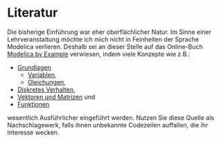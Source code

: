 # Literatur

Die bisherige Einführung war eher oberflächlicher Natur. Im Sinne einer Lehrveranstaltung möchte ich mich nicht in Feinheiten der Sprache Modelica verlieren. Deshalb sei an dieser Stelle auf das Online-Buch [Modelica by Example](https://mbe.modelica.university/) verwiesen, indem viele Konzepte wie z.B.:
* [Grundlagen](https://mbe.modelica.university/behavior/equations/)
  * [Variablen](https://mbe.modelica.university/behavior/equations/variables/),
  * [Gleichungen](https://mbe.modelica.university/behavior/equations/equations/),
* [Diskretes Verhalten](https://mbe.modelica.university/behavior/discrete/),
* [Vektoren und Matrizen](https://mbe.modelica.university/behavior/arrays/) und
* [Funktionen](https://mbe.modelica.university/behavior/functions/)

wesentlich Ausführlicher eingeführt werden. Nutzen Sie diese Quelle als Nachschlagewerk, falls ihnen unbekannte Codezeilen auffallen, die ihr Interesse wecken.